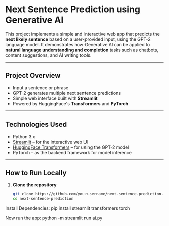 #  Next Sentence Prediction using Generative AI

This project implements a simple and interactive web app that predicts the **next likely sentence** based on a user-provided input, using the GPT-2 language model. It demonstrates how Generative AI can be applied to **natural language understanding and completion** tasks such as chatbots, content suggestions, and AI writing tools.

---

##  Project Overview

- Input a sentence or phrase
- GPT-2 generates multiple next sentence predictions
- Simple web interface built with **Streamlit**
- Powered by HuggingFace's **Transformers** and **PyTorch**

---

##  Technologies Used

- Python 3.x
- [Streamlit](https://streamlit.io/) – for the interactive web UI
- [HuggingFace Transformers](https://huggingface.co/transformers/) – for using the GPT-2 model
- PyTorch – as the backend framework for model inference

---

##  How to Run Locally

1. **Clone the repository**
   ```bash
   git clone https://github.com/yourusername/next-sentence-prediction.git
   cd next-sentence-prediction

Install Dependencies:
pip install streamlit transformers torch

Now run the app:
python -m streamlit run ai.py
